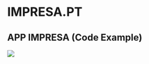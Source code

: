 # IMPRESA.PT

## APP IMPRESA (Code Example)
![](https://github.com/wanderhungerbuhler/impresa/src/assets/impresaPT.gif)
